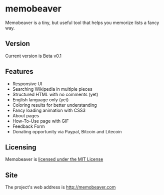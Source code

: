 # memobeaver
Memobeaver is a tiny, but useful tool that helps you memorize lists a fancy way. 

## Version
Current version is Beta v0.1

## Features
<ul>
  <li>Responsive UI</li>
  <li>Searching Wikipedia in multiple pieces</li>
  <li>Structured HTML with no comments (yet)</li>
  <li>English language only (yet)</li>
  <li>Coloring results for better understanding</li>
  <li>Fancy loading animation with CSS3</li>
  <li> About pages</li>
  <li>How-To-Use page with GIF</li>
  <li>Feedback Form </li>
  <li>Donating opportunity via Paypal, Bitcoin and Litecoin</li>
</ul>
  
## Licensing
Memobeaver is <a target="_blank" href="http://memobeaver.com/licensing.html">licensed under the MIT License</a>

## Site
The project's web address is <a target="_blank" href="http://memobeaver.com">http://memobeaver.com</a>
